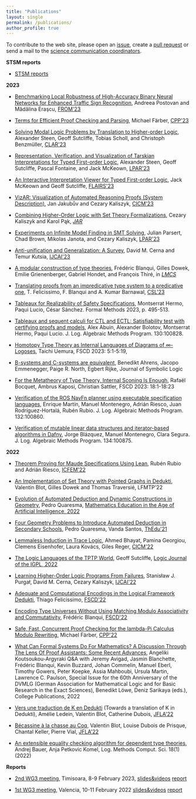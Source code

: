 ```yaml
---
title: "Publications"
layout: single
permalink: /publications/
author_profile: true
---
```


To contribute to the web site, please open an [issue](https://github.com/EuroProofNet/europroofnet.github.io/issues), create a [pull request](https://github.com/EuroProofNet/europroofnet.github.io) or send a mail to the [science communication coordinators](../contact).

**STSM reports**

- [STSM reports](../accepted_stsms)

**2023**

- [Benchmarking Local Robustness of High-Accuracy Binary Neural Networks for Enhanced Traffic Sign Recognition](https://dx.doi.org/10.4204/EPTCS.389.10), Andreea Postovan and
  Mădălina Eraşcu, [FROM'23](https://from2023.cs.unibuc.ro)

- [Terms for Efficient Proof Checking and Parsing](https://doi.org/10.1145/3573105.3575686), Michael Färber, [CPP'23](https://popl23.sigplan.org/home/CPP-2023)

- [Solving Modal Logic Problems by Translation to Higher-order Logic](https://doi.org/10.1007/978-3-031-40875-5_3), Alexander Steen, Geoff Sutcliffe, Tobias Scholl, and Christoph Benzmüller, [CLAR'23](https://www.zlaire.net/zjulogai2023/clar2023/)

- [Representation, Verification, and Visualization of Tarskian Interpretations for Typed First-order Logic](https://doi.org/10.29007/1rhx), Alexander Steen, Geoff Sutcliffe, Pascal Fontaine, and Jack McKeown, [LPAR'23](https://easychair.org/smart-program/LPAR2023/)

- [An Interactive Interpretation Viewer for Typed First-order Logic](https://doi.org/10.32473/flairs.36.133073), Jack McKeown and Geoff Sutcliffe, [FLAIRS'23](https://www.flairs-36.info)

- [VizAR: Visualization of Automated Reasoning Proofs (System Description)](http://cl-informatik.uibk.ac.at/cek/docs/23/jjck-cicm23.pdf),
  Jan Jakubův and Cezary Kaliszyk, [CICM'23](https://cicm-conference.org/2023/cicm.php)

- [Combining Higher-Order Logic with Set Theory Formalizations](https://doi.org/10.1007/s10817-023-09663-5), Cezary Kaliszyk and Karol Pąk, [*JAR*](https://www.springer.com/journal/10817)

- [Experiments on Infinite Model Finding in SMT Solving](https://doi.org/10.29007/slrm), Julian Parsert, Chad Brown, Mikolas Janota, and Cezary Kaliszyk, [LPAR'23](https://easychair.org/smart-program/LPAR2023/)

- [Anti-unification and Generalization: A Survey](https://doi.org/10.24963/ijcai.2023/736), David M. Cerna and Temur Kutsia, [IJCAI'23](https://ijcai-23.org) 

- [A modular construction of type theories](https://doi.org/10.46298/lmcs-19(1:12)2023), Frédéric Blanqui, Gilles Dowek, Emilie Grienenberger, Gabriel Hondet, and François Thiré, in [*LMCS*](https://lmcs.episciences.org)

- [Translating proofs from an impredicative type system to a predicative one](https://doi.org/10.4230/LIPIcs.CSL.2023.19), T. Felicissimo, F. Blanqui and A. Kumar Barnawal, [CSL'23](https://csl2023.mimuw.edu.pl/)

- [Tableaux for Realizability of Safety Specifications](https://doi.org/10.1007/978-3-031-27481-7_28), Montserrat Hermo, Paqui Lucio, César Sánchez. Formal Methods 2023, p. 495-513.

- [Tableaux and sequent calculi for CTL and ECTL: Satisfiability test with certifying proofs and models](https://doi.org/10.1016/j.jlamp.2022.100828), Alex Abuin, Alexander Bolotov, Montserrat Hermo, Paqui Lucio. J. Log. Algebraic Methods Program. 130:100828.

- [Homotopy Type Theory as Internal Languages of Diagrams of ∞-Logoses](https://doi.org/10.4230/LIPIcs.FSCD.2023.5), Taichi Uemura, FSCD 2023: 5:1-5:19, 

- [B-systems and C-systems are equivalent](https://doi.org/10.1017/jsl.2023.41), Benedikt Ahrens, Jacopo Emmenegger, Paige R. North, Egbert Rijke, Journal of Symbolic Logic

- [For the Metatheory of Type Theory, Internal Sconing Is Enough](https://doi.org/10.4230/LIPIcs.FSCD.2023.18), Rafaël Bocquet, Ambrus Kaposi, Christian Sattler,  FSCD 2023: 18:1-18:23

- [Verification of the ROS NavFn planner using executable specification languages](https://doi.org/10.1016/j.jlamp.2023.100860), Enrique Martín, Manuel Montenegro, Adrián Riesco, Juan Rodríguez-Hortalá, Rubén Rubio. J. Log. Algebraic Methods Program. 132:100860.

- [Verification of mutable linear data structures and iterator-based algorithms in Dafny](https://doi.org/10.1016/j.jlamp.2023.100875), Jorge Blázquez, Manuel Montenegro, Clara Segura. J. Log. Algebraic Methods Program. 134:100875.


**2022**

- [Theorem Proving for Maude Specifications Using Lean](https://doi.org/10.1007/978-3-031-17244-1_16), Rubén Rubio and Adrián Riesco, [ICFEM'22](https://maude.ucm.es/ICFEM22)

- [An Implementation of Set Theory with Pointed Graphs in Dedukti](https://hal.inria.fr/hal-03740004), Valentin Blot, Gilles Dowek and Thomas Traversié, LFMTP'22

- [Evolution of Automated Deduction and Dynamic Constructions in Geometry](https://doi.org/10.1007/978-3-030-86909-0_1), Pedro Quaresma, [Mathematics Education in the Age of Artificial Intelligence, 2022](http://doi.org/10.1007/978-3-030-86909-0)

- [Four Geometry Problems to Introduce Automated Deduction in Secondary Schools](https://doi.org/10.48550/arXiv.2202.03566), Pedro Quaresma, Vanda Santos, [ThEdu'21](http://doi.org/10.4204/EPTCS.354)

- [Lemmaless Induction in Trace Logic](https://doi.org/10.1007/978-3-031-16681-5_14), Ahmed Bhayat, Pamina Georgiou, Clemens Eisenhofer, Laura Kovács, Giles Reger, [CICM'22](https://cicm-conference.org/2022/cicm.php)

- [The Logic Languages of the TPTP World](https://doi.org/10.1093/jigpal/jzac068), Geoff Sutcliffe, [Logic Journal of the IGPL, 2022](https://academic.oup.com/jigpal)

- [Learning Higher-Order Logic Programs From Failures](https://doi.org/10.24963/ijcai.2022/378), Stanisław J. Purgał, David M. Cerna, Cezary Kaliszyk, [IJCAI'22](https://ijcai-22.org)

- [Adequate and Computational Encodings in the Logical Framework Dedukti](https://doi.org/10.4230/LIPIcs.FSCD.2022.25), Thiago Felicissimo, [FSCD'22](https://www.cs.tau.ac.il/~nachumd/FSCD/)

- [Encoding Type Universes Without Using Matching Modulo Associativity and Commutativity](https://doi.org/10.4230/LIPIcs.FSCD.2022.24), Frédéric Blanqui, [FSCD'22](https://www.cs.tau.ac.il/~nachumd/FSCD/)

- [Safe, Fast, Concurrent Proof Checking for the lambda-Pi Calculus Modulo Rewriting](https://hal.inria.fr/hal-03143359), Michael Färber, [CPP'22](https://popl22.sigplan.org/home/CPP-2022)

- [What Can Formal Systems Do For Mathematics? A Discussion Through The Lens Of Proof Assistants: Some Recent Advances](https://www.researchgate.net/publication/359592051_What_Can_Formal_Systems_Do_For_Mathematics_A_Discussion_Through_The_Lens_Of_Proof_Assistants_Some_Recent_Advances), Angeliki Koutsoukou-Argyraki Q&A with Jeremy Avigad, Jasmin Blanchette, Frédéric Blanqui, Kevin Buzzard, Johan Commelin, Manuel Eberl, Timothy Gowers, Peter Koepke, Assia Mahboubi, Ursula Martin, Lawrence C. Paulson, Special Issue for the 60th Anniversary of the DVMLG (German Association for Mathematical Logic and for Basic Research in the Exact Sciences), Benedikt Löwe, Deniz Sarikaya (eds.), College Publications, 2022

- [Vers une traduction de K en Dedukti](https://hal.archives-ouvertes.fr/hal-03604962) (Towards a translation of K in Dedukti), Amélie Ledein, Valentin Blot, Catherine Dubois, [JFLA'22](http://jfla.inria.fr/jfla2022.html)

- [Bécassine à la chasse au Coq](https://hal.archives-ouvertes.fr/hal-03604902), Valentin Blot, Louise Dubois de Prisque, Chantal Keller, Pierre Vial, [JFLA'22](http://jfla.inria.fr/jfla2022.html)

- [An extensible equality checking algorithm for dependent type theories](https://doi.org/10.46298/lmcs-18%281%3A17%292022), Andrej Bauer, Anja Petkovic Komel, Log. Methods Comput. Sci. 18(1) (2022)

**Reports**

- [2nd WG3 meeting](../wg3-timisoara), Timisoara, 8-9 February 2023, [slides&videos](wg3-meeting-timisoara-program/) [report](https://europroofnet.github.io/_pages/WG3/Feb2023/ReportWG3TimisoaraMeeting.pdf)

- [1st WG3 meeting](../wg3-meeting1), Valencia, 10-11 February 2022 [slides&videos](https://europroofnet.github.io/wg3-meeting1-program) [report](https://europroofnet.github.io/_pages/WG3/Feb2022/ReportWG3meeting.pdf)
